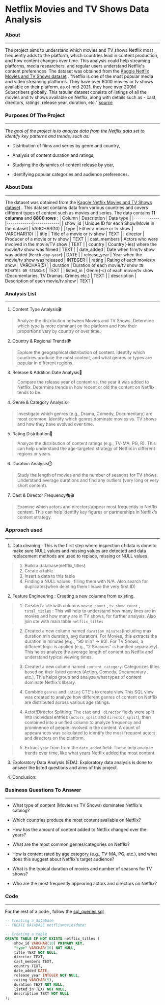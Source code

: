 # Netflix Movies and TV Shows Data Analysis
### About
---
The project aims to understand which movies and TV shows Netflix most frequently adds to the platform, which countries lead in content production, and how content changes over time.
This analysis could help streaming platforms, media researchers, and regular users understand Netflix's content preferences. The dataset was obtained from the [Kaggle Netflix Movies and TV Shows dataset](https://www.kaggle.com/datasets/shivamb/netflix-shows?resource=download) .
"Netflix is one of the most popular media and video streaming platforms. They have over 8000 movies or tv shows available on their platform, as of mid-2021, they have over 200M Subscribers globally. This tabular dataset consists of listings of all the movies and tv shows available on Netflix, along with details such as - cast, directors, ratings, release year, duration, etc." [source](https://www.kaggle.com/datasets/shivamb/netflix-shows?resource=download)
### Purposes Of The Project
---
_The goal of the project is to analyze data from the Netflix data set to identify key patterns and trends, such as:_

- Distribution of films and series by genre and country,

- Analysis of content duration and ratings,

- Studying the dynamics of content release by year,

- Identifying popular categories and audience preferences.

### About Data
---
The dataset was obtained from the [Kaggle Netflix Movies and TV Shows dataset](https://www.kaggle.com/datasets/shivamb/netflix-shows?resource=download) . This dataset contains data from various countries and covers different types of content such as movies and series. The data contains __11 columns__ and __8800 rows__ :
| Column | Description | Data type |
|-------------|-------------|-------------|
| show_id | Unique ID for each Show/Movie in the dataset | VARCHAR(10) |
| type |  Either a movie or tv show | VARCHAR(10) |
| title |  Title of a movie or tv show | TEXT |
| director | Producer of a movie or tv show | TEXT |
| cast_members |  Actors who were involved in the movie/TV show | TEXT |
| country | Country(-ies) where the movie/tv show was filmed | TEXT |
| date_added | Date when film/tv show was added (`Month-day-year`) | DATE |
| release_year | Year when the movie/tv show was released | INTEGER |
| rating | Rating of each movie/tv show | VARCHAR(5) |
| duration | Duration of each movie/tv show `IN MINUTES OR SEASONS` | TEXT |
| listed_in | Genre(-s) of each movie/tv show (Documentaries, TV Dramas, Crimes etc.) | TEXT |
| description | Description of each movie/tv show | TEXT |

### Analysis List
---
1. Content Type Analysis🎬
> Analyze the distribution between Movies and TV Shows. Determine which type is more dominant on the platform and how their proportions vary by country or over time.
2. Country & Regional Trends🌍
> Explore the geographical distribution of content. Identify which countries produce the most content, and what genres or types are popular in different regions.
3. Release & Addition Date Analysis📆
> Compare the release year of content vs. the year it was added to Netflix. Determine trends in how recent or old the content on Netflix tends to be.
4. Genre & Category Analysis⭐
> Investigate which genres (e.g., Drama, Comedy, Documentary) are most common. Identify which genres dominate movies vs. TV shows and how they have evolved over time.
5. Rating Distribution🔞
> Analyze the distribution of content ratings (e.g., TV-MA, PG, R). This can help understand the age-targeted strategy of Netflix in different regions or years.
6. Duration Analysis⏱️
> Study the length of movies and the number of seasons for TV shows. Understand average durations and find any outliers (very long or very short content).
7. Cast & Director Frequency🎭🎬
> Examine which actors and directors appear most frequently in Netflix content. This can help identify key figures or partnerships in Netflix's content strategy.

### Approach used
---
1. Data cleaning : 
This is the first step where inspection of data is done to make sure NULL values and missing values are detected and data replacement methods are used to replace, missing or NULL values.
> 1. Build a database(netflix_titles)
> 2. Create a table
> 3. Insert a data to this table
> 4. Finding a NULL values , filling them with N/A. Also search for duplicates(when deleting them I leave the very first ID)

2. Feature Engineering : Creating a new columns from existing.

> 1. Created a cte with columns `movie_count` , `tv_show_count` , `total_titles` :
This will help to understand how many lines are in movies and how many are in TV shows, for further analysis. Also join cte with main table `netflix_titles`
   
> 2. Created a new column named `duration_minutes`(including max duration,min duration, avg duration).
For Movies, this extracts the duration in minutes (e.g., "90 min" → 90). For TV Shows, a different logic is applied (e.g., "2 Seasons" is handled separately).
This helps analyze the average length of content on Netflix and understand typical viewing times. 

> 3. Created a new column named `content_category`:
Categorizes titles based on their listed genres (Action, Comedy, Documentary , etc.).
This helps group and analyze what types of content dominate Netflix’s library.

> 4. Combine `genres` and `rating` CTE's to create view
 This SQL view was created to analyze how different genres of content on Netflix are distributed across various age ratings. 

> 4. Actor/Director Splitting: The `cast` and ` director` fields were split into individual entries (`actors_split` and `director_split`), then combined into a unified column to analyze frequency and prominence of people involved in the content. A count of appearances was calculated to identify the most frequent actors and directors on the platform.

> 5. Extract `year` from from the `date_added` field:
These help analyze trends over time, like what years Netflix added the most content.

3. Exploratory Data Analysis (EDA): Exploratory data analysis is done to answer the listed questions and aims of this project.

4. Conclusion:

### Business Questions To Answer
---
- What type of content (Movies vs TV Shows) dominates Netflix's catalog?

- Which countries produce the most content available on Netflix?

- How has the amount of content added to Netflix changed over the years?

- What are the most common genres/categories on Netflix?

- How is content rated by age category (e.g., TV-MA, PG, etc.), and what does this suggest about Netflix's target audience?

- What is the typical duration of movies and number of seasons for TV shows?

- Who are the most frequently appearing actors and directors on Netflix?

### Code
---

For the rest of a code , follow the [sql_queries.sql](sql_queries.sql)

```sql
-- Creating a database 
-- CREATE DATABASE netflixmoviesdata;

-- Creating a table
CREATE TABLE IF NOT EXISTS netflix_titles (
    show_id VARCHAR(10) PRIMARY KEY,
    "type" VARCHAR(10) NOT NULL,
    title TEXT NOT NULL,
    director TEXT,
    cast_members TEXT,
    country TEXT,
    date_added DATE,
    release_year INTEGER NOT NULL,
    rating VARCHAR(5),
    duration TEXT NOT NULL,
    listed_in TEXT NOT NULL,
    description TEXT NOT NULL
);
```
